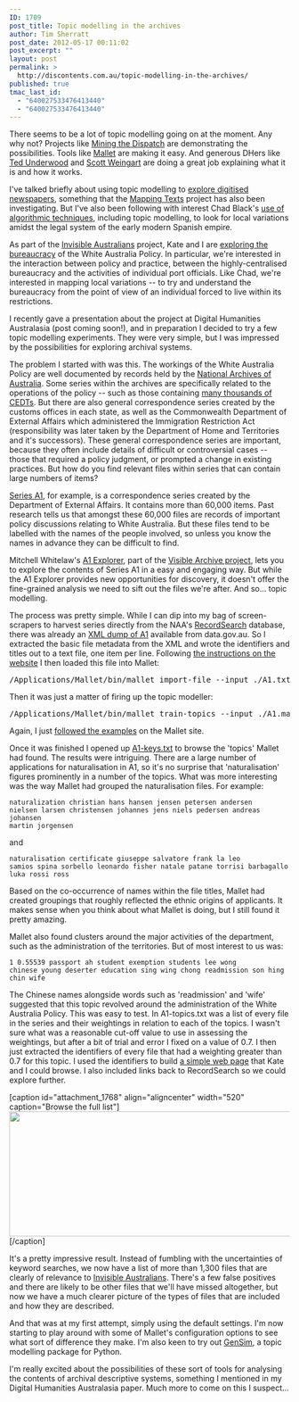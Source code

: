 ```yaml
---
ID: 1709
post_title: Topic modelling in the archives
author: Tim Sherratt
post_date: 2012-05-17 00:11:02
post_excerpt: ""
layout: post
permalink: >
  http://discontents.com.au/topic-modelling-in-the-archives/
published: true
tmac_last_id:
  - "640027533476413440"
  - "640027533476413440"
---
```

There seems to be a lot of topic modelling going on at the moment. Any why not? Projects like <a href="http://dsl.richmond.edu/dispatch/">Mining the Dispatch</a> are demonstrating the possibilities. Tools like <a href="http://mallet.cs.umass.edu/index.php">Mallet</a> are making it easy. And generous DHers like <a href="http://tedunderwood.wordpress.com/2012/04/07/topic-modeling-made-just-simple-enough/">Ted Underwood</a> and <a href="http://www.scottbot.net/HIAL/?p=221">Scott Weingart</a> are doing a great job explaining what it is and how it works.

I've talked briefly about using topic modelling to <a title="Mining the treasures of Trove" href="http://discontents.com.au/words/conference-papers/mining-the-treasures-of-trove">explore digitised newspapers</a>, something that the <a href="http://mappingtexts.org/">Mapping Texts</a> project has also been investigating. But I've also been following with interest Chad Black's <a href="http://parezcoydigo.wordpress.com/2011/09/23/an-algorithmic-approach-to-legal-culture-in-the-early-modern-spanish-empire/">use of algorithmic techniques</a>, including topic modelling, to look for local variations amidst the legal system of the early modern Spanish empire.

As part of the <a href="http://invisibleaustralians.org/">Invisible Australians</a> project, Kate and I are <a href="http://invisibleaustralians.org/blog/2011/12/inside-the-bureaucracy-of-white-australia/">exploring the bureaucracy</a> of the White Australia Policy. In particular, we're interested in the interaction between policy and practice, between the highly-centralised bureaucracy and the activities of individual port officials. Like Chad, we're interested in mapping local variations -- to try and understand the bureaucracy from the point of view of an individual forced to live within its restrictions.

I recently gave a presentation about the project at Digital Humanities Australasia (post coming soon!), and in preparation I decided to try a few topic modelling experiments. They were very simple, but I was impressed by the possibilities for exploring archival systems.

The problem I started with was this. The workings of the White Australia Policy are well documented by records held by the <a href="http://naa.gov.au">National Archives of Australia</a>. Some series within the archives are specifically related to the operations of the policy -- such as those containing <a href="http://invisibleaustralians.org/blog/2010/08/collecting-cedt-applications-and-certificates/">many thousands of CEDTs</a>. But there are also general correspondence series created by the customs offices in each state, as well as the Commonwealth Department of External Affairs which administered the Immigration Restriction Act (responsibility was later taken by the Department of Home and Territories and it's successors). These general correspondence series are important, because they often include details of difficult or controversial cases -- those that required a policy judgment, or prompted a change in existing practices. But how do you find relevant files within series that can contain large numbers of items?

<a href="http://www.naa.gov.au/cgi-bin/Search?Number=A1">Series A1</a>, for example, is a correspondence series created by the Department of External Affairs. It contains more than 60,000 items. Past research tells us that amongst these 60,000 files are records of important policy discussions relating to White Australia. But these files tend to be labelled with the names of the people involved, so unless you know the names in advance they can be difficult to find.

Mitchell Whitelaw's <a href="http://visiblearchive.blogspot.com.au/2009/08/exploring-a1-items-to-documents.html">A1 Explorer</a>, part of the <a href="http://visiblearchive.blogspot.com.au/">Visible Archive project</a>, lets you to explore the contents of Series A1 in a easy and engaging way. But while the A1 Explorer provides new opportunities for discovery, it doesn't offer the fine-grained analysis we need to sift out the files we're after. And so... topic modelling.

The process was pretty simple. While I can dip into my bag of screen-scrapers to harvest series directly from the NAA's <a href="http://www.naa.gov.au/collection/using/search/">RecordSearch</a> database, there was already an <a href="http://data.gov.au/dataset/commonwealth-agencies/">XML dump of A1</a> available from data.gov.au. So I extracted the basic file metadata from the XML and wrote the identifiers and titles out to a text file, one item per line. Following <a href="http://mallet.cs.umass.edu/import.php">the instructions on the website</a> I then loaded this file into Mallet:

<pre class="brush: bash; gutter: true; first-line: 1; highlight: []; html-script: false">/Applications/Mallet/bin/mallet import-file --input ./A1.txt --output A1.mallet --keep-sequence --remove-stopwords</pre>

Then it was just a matter of firing up the topic modeller:

<pre class="brush: bash; gutter: true; first-line: 1; highlight: []; html-script: false">/Applications/Mallet/bin/mallet train-topics --input ./A1.mallet --output-state ./A1.gz --output-doc-topics ./A1-topics.txt --output-topic-keys ./A1-keys.txt --num-topics 40</pre>

Again, I just <a href="http://mallet.cs.umass.edu/topics.php">followed the examples</a> on the Mallet site.

Once it was finished I opened up <a href="http://discontents.com.au/wp-content/uploads/2012/05/A1-keys.txt">A1-keys.txt</a> to browse the 'topics' Mallet had found. The results were intriguing. There are a large number of applications for naturalisation in A1, so it's no surprise that 'naturalisation' figures prominently in a number of the topics. What was more interesting was the way Mallet had grouped the naturalisation files. For example:

<code>naturalization christian hans hansen jensen petersen andersen nielsen larsen christensen johannes jens niels pedersen andreas johansen martin jorgensen</code>

and

<code>naturalisation certificate giuseppe salvatore frank la leo samios spina sorbello leonardo fisher natale patane torrisi barbagallo luka rossi ross</code>

Based on the co-occurrence of names within the file titles, Mallet had created groupings that roughly reflected the ethnic origins of applicants. It makes sense when you think about what Mallet is doing, but I still found it pretty amazing.

Mallet also found clusters around the major activities of the department, such as the administration of the territories. But of most interest to us was:

<code>1	0.55539	passport ah student exemption students lee wong chinese young deserter education sing wing chong readmission son hing chin wife</code>

The Chinese names alongside words such as 'readmission' and 'wife' suggested that this topic revolved around the administration of the White Australia Policy. This was easy to test. In A1-topics.txt was a list of every file in the series and their weightings in relation to each of the topics. I wasn't sure what was a reasonable cut-off value to use in assessing the weightings, but after a bit of trial and error I fixed on a value of 0.7. I then just extracted the identifiers of every file that had a weighting greater than 0.7 for this topic. I used the identifiers to build <a href="http://wraggelabs.com/shed/naa/">a simple web page</a> that Kate and I could browse. I also included links back to RecordSearch so we could explore further.

[caption id="attachment_1768" align="aligncenter" width="520" caption="Browse the full list"]<a href="http://wraggelabs.com/shed/naa/"><img src="http://discontents.com.au/wp-content/uploads/2012/05/Screen-Shot-2012-05-16-at-11.23.10-PM-520x224.png" alt="" title="Screen Shot 2012-05-16 at 11.23.10 PM" width="520" height="224" class="size-large wp-image-1768" /></a>[/caption]

It's a pretty impressive result. Instead of fumbling with the uncertainties of keyword searches, we now have a list of more than 1,300 files that are clearly of relevance to <a href="http://invisibleaustralians.org">Invisible Australians</a>. There's a few false positives and there are likely to be other files that we'll have missed altogether, but now we have a much clearer picture of the types of files that are included and how they are described.

And that was at my first attempt, simply using the default settings. I'm now starting to play around with some of Mallet's configuration options to see what sort of difference they make. I'm also keen to try out <a href="http://radimrehurek.com/gensim/">GenSim</a>, a topic modelling package for Python.

I'm really excited about the possibilities of these sort of tools for analysing the contents of archival descriptive systems, something I mentioned in my Digital Humanities Australasia paper. Much more to come on this I suspect...


